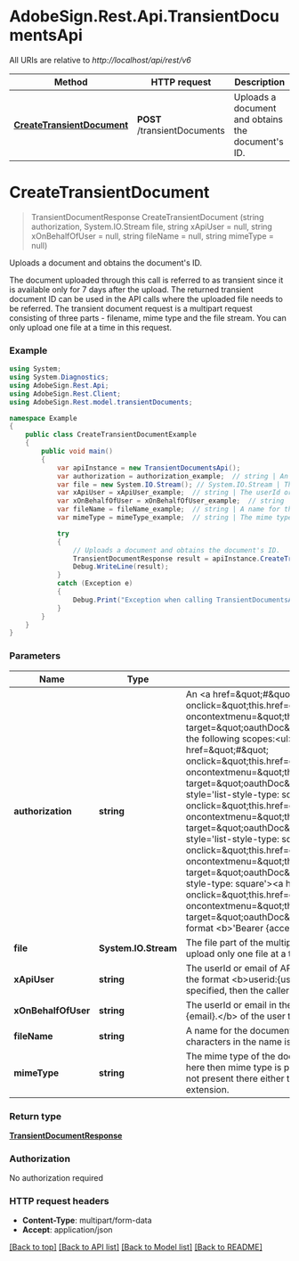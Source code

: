# AdobeSign.Rest.Api.TransientDocumentsApi

All URIs are relative to *http://localhost/api/rest/v6*

Method | HTTP request | Description
------------- | ------------- | -------------
[**CreateTransientDocument**](TransientDocumentsApi.md#createtransientdocument) | **POST** /transientDocuments | Uploads a document and obtains the document&#39;s ID.


<a name="createtransientdocument"></a>
# **CreateTransientDocument**
> TransientDocumentResponse CreateTransientDocument (string authorization, System.IO.Stream file, string xApiUser = null, string xOnBehalfOfUser = null, string fileName = null, string mimeType = null)

Uploads a document and obtains the document's ID.

The document uploaded through this call is referred to as transient since it is available only for 7 days after the upload. The returned transient document ID can be used in the API calls where the uploaded file needs to be referred. The transient document request is a multipart request consisting of three parts - filename, mime type and the file stream. You can only upload one file at a time in this request.

### Example
```csharp
using System;
using System.Diagnostics;
using AdobeSign.Rest.Api;
using AdobeSign.Rest.Client;
using AdobeSign.Rest.model.transientDocuments;

namespace Example
{
    public class CreateTransientDocumentExample
    {
        public void main()
        {
            var apiInstance = new TransientDocumentsApi();
            var authorization = authorization_example;  // string | An <a href=\"#\" onclick=\"this.href=oauthDoc()\" oncontextmenu=\"this.href=oauthDoc()\" target=\"oauthDoc\">OAuth Access Token</a> with any of the following scopes:<ul><li style='list-style-type: square'><a href=\"#\" onclick=\"this.href=oauthDoc('agreement_write')\" oncontextmenu=\"this.href=oauthDoc('agreement_write')\" target=\"oauthDoc\">agreement_write</a></li><li style='list-style-type: square'><a href=\"#\" onclick=\"this.href=oauthDoc('agreement_sign')\" oncontextmenu=\"this.href=oauthDoc('agreement_sign')\" target=\"oauthDoc\">agreement_sign</a></li><li style='list-style-type: square'><a href=\"#\" onclick=\"this.href=oauthDoc('widget_write')\" oncontextmenu=\"this.href=oauthDoc('widget_write')\" target=\"oauthDoc\">widget_write</a></li><li style='list-style-type: square'><a href=\"#\" onclick=\"this.href=oauthDoc('library_write')\" oncontextmenu=\"this.href=oauthDoc('library_write')\" target=\"oauthDoc\">library_write</a></li></ul>in the format <b>'Bearer {accessToken}'.
            var file = new System.IO.Stream(); // System.IO.Stream | The file part of the multipart request for document upload. You can upload only one file at a time.
            var xApiUser = xApiUser_example;  // string | The userId or email of API caller using the account or group token in the format <b>userid:{userId} OR email:{email}.</b> If it is not specified, then the caller is inferred from the token. (optional) 
            var xOnBehalfOfUser = xOnBehalfOfUser_example;  // string | The userId or email in the format <b>userid:{userId} OR email:{email}.</b> of the user that has shared his/her account (optional) 
            var fileName = fileName_example;  // string | A name for the document being uploaded. Maximum number of characters in the name is restricted to 255. (optional) 
            var mimeType = mimeType_example;  // string | The mime type of the document being uploaded. If not specified here then mime type is picked up from the file object. If mime type is not present there either then mime type is inferred from file name extension. (optional) 

            try
            {
                // Uploads a document and obtains the document's ID.
                TransientDocumentResponse result = apiInstance.CreateTransientDocument(authorization, file, xApiUser, xOnBehalfOfUser, fileName, mimeType);
                Debug.WriteLine(result);
            }
            catch (Exception e)
            {
                Debug.Print("Exception when calling TransientDocumentsApi.CreateTransientDocument: " + e.Message );
            }
        }
    }
}
```

### Parameters

Name | Type | Description  | Notes
------------- | ------------- | ------------- | -------------
 **authorization** | **string**| An &lt;a href&#x3D;\&quot;#\&quot; onclick&#x3D;\&quot;this.href&#x3D;oauthDoc()\&quot; oncontextmenu&#x3D;\&quot;this.href&#x3D;oauthDoc()\&quot; target&#x3D;\&quot;oauthDoc\&quot;&gt;OAuth Access Token&lt;/a&gt; with any of the following scopes:&lt;ul&gt;&lt;li style&#x3D;&#39;list-style-type: square&#39;&gt;&lt;a href&#x3D;\&quot;#\&quot; onclick&#x3D;\&quot;this.href&#x3D;oauthDoc(&#39;agreement_write&#39;)\&quot; oncontextmenu&#x3D;\&quot;this.href&#x3D;oauthDoc(&#39;agreement_write&#39;)\&quot; target&#x3D;\&quot;oauthDoc\&quot;&gt;agreement_write&lt;/a&gt;&lt;/li&gt;&lt;li style&#x3D;&#39;list-style-type: square&#39;&gt;&lt;a href&#x3D;\&quot;#\&quot; onclick&#x3D;\&quot;this.href&#x3D;oauthDoc(&#39;agreement_sign&#39;)\&quot; oncontextmenu&#x3D;\&quot;this.href&#x3D;oauthDoc(&#39;agreement_sign&#39;)\&quot; target&#x3D;\&quot;oauthDoc\&quot;&gt;agreement_sign&lt;/a&gt;&lt;/li&gt;&lt;li style&#x3D;&#39;list-style-type: square&#39;&gt;&lt;a href&#x3D;\&quot;#\&quot; onclick&#x3D;\&quot;this.href&#x3D;oauthDoc(&#39;widget_write&#39;)\&quot; oncontextmenu&#x3D;\&quot;this.href&#x3D;oauthDoc(&#39;widget_write&#39;)\&quot; target&#x3D;\&quot;oauthDoc\&quot;&gt;widget_write&lt;/a&gt;&lt;/li&gt;&lt;li style&#x3D;&#39;list-style-type: square&#39;&gt;&lt;a href&#x3D;\&quot;#\&quot; onclick&#x3D;\&quot;this.href&#x3D;oauthDoc(&#39;library_write&#39;)\&quot; oncontextmenu&#x3D;\&quot;this.href&#x3D;oauthDoc(&#39;library_write&#39;)\&quot; target&#x3D;\&quot;oauthDoc\&quot;&gt;library_write&lt;/a&gt;&lt;/li&gt;&lt;/ul&gt;in the format &lt;b&gt;&#39;Bearer {accessToken}&#39;. | 
 **file** | **System.IO.Stream**| The file part of the multipart request for document upload. You can upload only one file at a time. | 
 **xApiUser** | **string**| The userId or email of API caller using the account or group token in the format &lt;b&gt;userid:{userId} OR email:{email}.&lt;/b&gt; If it is not specified, then the caller is inferred from the token. | [optional] 
 **xOnBehalfOfUser** | **string**| The userId or email in the format &lt;b&gt;userid:{userId} OR email:{email}.&lt;/b&gt; of the user that has shared his/her account | [optional] 
 **fileName** | **string**| A name for the document being uploaded. Maximum number of characters in the name is restricted to 255. | [optional] 
 **mimeType** | **string**| The mime type of the document being uploaded. If not specified here then mime type is picked up from the file object. If mime type is not present there either then mime type is inferred from file name extension. | [optional] 

### Return type

[**TransientDocumentResponse**](TransientDocumentResponse.md)

### Authorization

No authorization required

### HTTP request headers

 - **Content-Type**: multipart/form-data
 - **Accept**: application/json

[[Back to top]](#) [[Back to API list]](../README.md#documentation-for-api-endpoints) [[Back to Model list]](../README.md#documentation-for-models) [[Back to README]](../README.md)

